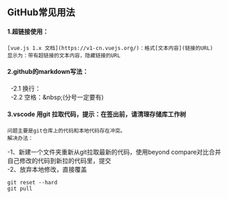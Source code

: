 ## GitHub常见用法

#### 1.超链接使用：
	[vue.js 1.x 文档](https://v1-cn.vuejs.org/)：格式[文本内容](链接的URL)
	显示为：带有超链接的文本内容，隐藏链接的URL
	
#### 2.github的markdown写法：
   &nbsp;&nbsp;-2.1 换行：<br>
   &nbsp;&nbsp;-2.2 空格：\&nbsp;(分号一定要有)
   
#### 3.vscode 用git 拉取代码，提示：在签出前，请清理存储库工作树
	问题主要是git仓库上的代码和本地代码存在冲突。
	解决办法：
  -1、新建一个文件夹重新从git拉取最新的代码，使用beyond compare对比合并自己修改的代码到新拉的代码里，提交<br>
  -2、放弃本地修改，直接覆盖
  
	git reset --hard
	git pull

	

